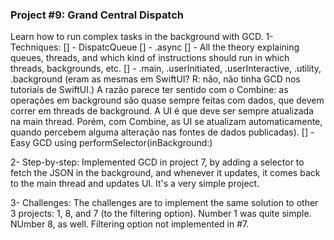 ### Project #9: Grand Central Dispatch
Learn how to run complex tasks in the background with GCD.
1- Techniques:
[] - DispatcQueue
[] - .async
[] - All the theory explaining queues, threads, and which kind of instructions should run in which threads, backgrounds, etc.
[] - .main, .userInitiated, .userInteractive, .utility, .background (eram as mesmas em SwiftUI? R: não, não tinha GCD nos tutoriais de SwiftUI.) A razão parece ter sentido com o Combine: as operações em background são quase sempre feitas com dados, que devem correr em threads de background. A UI é que deve ser sempre atualizada na main thread. Porém, com Combine, as UI se atualizam automaticamente, quando percebem alguma alteração nas fontes de dados publicadas).
[] - Easy GCD using performSelector(inBackground:)

2- Step-by-step:
Implemented GCD in project 7, by adding a selector to fetch the JSON in the background, and whenever it updates, it comes back to the main thread and updates UI. It's a very simple project.

3- Challenges:
The challenges are to implement the same solution to other 3 projects: 1, 8, and 7 (to the filtering option).
Number 1 was quite simple.
NUmber 8, as well.
Filtering option not implemented in #7.
